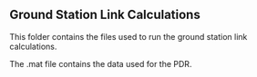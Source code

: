 ## Ground Station Link Calculations
This folder contains the files used to run the ground station link calculations. 

The .mat file contains the data used for the PDR.

